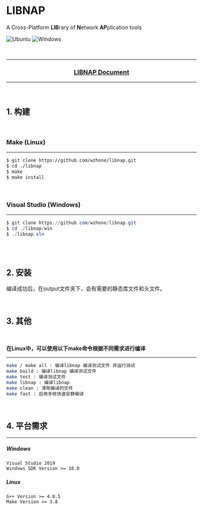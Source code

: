 LIBNAP
=============

A Cross-Platform **LIB**rary of **N**etwork **AP**plication tools

![Ubuntu](https://github.com/wzhone/libnap/workflows/Ubuntu/badge.svg)
![Windows](https://github.com/wzhone/libnap/workflows/Windows/badge.svg)

<br/>

------

<h3 align = "center"><a href="./doc/nap.md">LIBNAP Document</a></h3>

------

<br/>

## 1. 构建

<br/>

### Make (Linux)
------
```bash
$ git clone https://github.com/wzhone/libnap.git
$ cd ./libnap
$ make
$ make install
```

<br/>


### Visual Studio (Windows)
------
```powershell
$ git clone https://github.com/wzhone/libnap.git
$ cd ./libnap/win
$ ./libnap.sln
```

<br/>
<br/>

## 2. 安装

编译成功后，在output文件夹下，会有需要的静态库文件和头文件。

<br/>

## 3. 其他

<br/>

 **在Linux中，可以使用以下make命令根据不同需求进行编译**

------
```bash
make / make all : 编译libnap 编译测试文件 并运行测试
make build : 编译libnap 编译测试文件
make test : 编译测试文件
make libnap : 编译libnap
make clean : 清除编译的文件
make fast : 启用多核快速安静编译
```

<br/>

##  4. 平台需求
------

##### Windows
```
Visual Studio 2019
Windows SDK Version >= 10.0
```

##### Linux
```
G++ Version >= 4.8.5
Make Version >= 3.8
```


